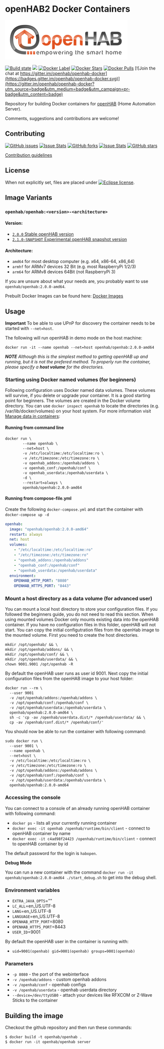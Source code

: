 # openHAB2 Docker Containers
![](https://github.com/openhab/openhab-docker/raw/master/images/openhab.png)

[![Build state](https://travis-ci.org/openhab/openhab-docker.svg?branch=master)](https://travis-ci.org/openhab/openhab-docker) [![](https://images.microbadger.com/badges/image/openhab/openhab:2.0.0-amd64.svg)](https://microbadger.com/images/openhab/openhab:2.0.0-amd64 "Get your own image badge on microbadger.com") [![Docker Label](https://images.microbadger.com/badges/version/openhab/openhab:2.0.0-amd64.svg)](https://microbadger.com/#/images/openhab/openhab:2.0.0-amd64) [![Docker Stars](https://img.shields.io/docker/stars/openhab/openhab.svg?maxAge=2592000)](https://hub.docker.com/r/openhab/openhab/) [![Docker Pulls](https://img.shields.io/docker/pulls/openhab/openhab.svg?maxAge=2592000)](https://hub.docker.com/r/openhab/openhab/) [![Join the chat at https://gitter.im/openhab/openhab-docker](https://badges.gitter.im/openhab/openhab-docker.svg)](https://gitter.im/openhab/openhab-docker?utm_source=badge&utm_medium=badge&utm_campaign=pr-badge&utm_content=badge)


Repository for building Docker containers for [openHAB](http://openhab.org) (Home Automation Server).

Comments, suggestions and contributions are welcome!


## Contributing

[![GitHub issues](https://img.shields.io/github/issues/openhab/openhab-docker.svg)](https://github.com/openhab/openhab-docker/issues) [![Issue Stats](http://www.issuestats.com/github/openhab/openhab-docker/badge/issue?style=flat)](http://www.issuestats.com/github/openhab/openhab-docker) [![GitHub forks](https://img.shields.io/github/forks/openhab/openhab-docker.svg)](https://github.com/openhab/openhab-docker/network) [![Issue Stats](http://www.issuestats.com/github/openhab/openhab-docker/badge/pr?style=flat)](http://www.issuestats.com/github/openhab/openhab-docker) [![GitHub stars](https://img.shields.io/github/stars/openhab/openhab-docker.svg)](https://github.com/openhab/openhab-docker/stargazers)

[Contribution guidelines](https://github.com/openhab/openhab-docker/blob/master/CONTRIBUTING.md)


## License

When not explicitly set, files are placed under [![Eclipse license](https://img.shields.io/badge/license-Eclipse-blue.svg)](https://raw.githubusercontent.com/openhab/openhab-docker/master/LICENSE).


## Image Variants

### ``openhab/openhab:<version>-<architecture>``

#### Version:

* [``2.0.0`` Stable openHAB version](https://github.com/openhab/openhab-docker/blob/master/2.0.0/amd64/Dockerfile)
* [``2.1.0-SNAPSHOT`` Experimental openHAB snapshot version](https://github.com/openhab/openhab-docker/blob/master/2.1.0-snapshot/amd64/Dockerfile)

#### Architecture:

* ``amd64`` for most desktop computer (e.g. x64, x86-64, x86_64)
* ``armhf`` for ARMv7 devices 32 Bit (e.g. most RaspberryPi 1/2/3)
* ``arm64`` for ARMv8 devices 64Bit (not RaspberryPi 3)

If you are unsure about what your needs are, you probably want to use ``openhab/openhab:2.0.0-amd64``.

Prebuilt Docker Images can be found here: [Docker Images](https://hub.docker.com/r/openhab/openhab)


## Usage

**Important** To be able to use UPnP for discovery the container needs to be started with ``--net=host``.

The following will run openHAB in demo mode on the host machine:
```
docker run -it --name openhab --net=host openhab/openhab:2.0.0-amd64
```
_**NOTE** Although this is the simplest method to getting openHAB up and running, but it is not the prefered method. To properly run the container, please specify a **host volume** for the directories._


### Starting using Docker named volumes (for beginners)

Following configuration uses Docker named data volumes. These volumes will survive, if you delete or upgrade your container. It is a good starting point for beginners. The volumes are created in the Docker volume directory. You can use ``docker inspect openhab`` to locate the directories (e.g. /var/lib/docker/volumes) on your host system. For more information visit  [Manage data in containers](https://docs.docker.com/engine/tutorials/dockervolumes/):

#### Running from command line
```SHELL
docker run \
        --name openhab \
        --net=host \
        -v /etc/localtime:/etc/localtime:ro \
        -v /etc/timezone:/etc/timezone:ro \
        -v openhab_addons:/openhab/addons \
        -v openhab_conf:/openhab/conf \
        -v openhab_userdata:/openhab/userdata \
        -d \
        --restart=always \
        openhab/openhab:2.0.0-amd64
```

#### Running from compose-file.yml

Create the following ``docker-compose.yml`` and start the container with ``docker-compose up -d``

```YAML
openhab:
  image: "openhab/openhab:2.0.0-amd64"
  restart: always
  net: host
  volumes:
    - "/etc/localtime:/etc/localtime:ro"
    - "/etc/timezone:/etc/timezone:ro"
    - "openhab_addons:/openhab/addons"
    - "openhab_conf:/openhab/conf"
    - "openhab_userdata:/openhab/userdata"
  environment:
    OPENHAB_HTTP_PORT: "8080"
    OPENHAB_HTTPS_PORT: "8443"
```

### Mount a host directory as a data volume (for advanced user)

You can mount a local host directory to store your configuration files. If you followed the beginners guide, you do not need to read this section. When using mounted volumes Docker only mounts existing data into the openHAB container. If you have no configuration files in this folder, openHAB will not start. You can copy the initial configutration files from the openHab image to the mounted volume. First you need to create the host directories.

```SHELL
mkdir /opt/openhab/ && \
mkdir /opt/openhab/addons/ && \
mkdir /opt/openhab/conf/ && \
mkdir /opt/openhab/userdata/ && \
chown 9001.9001 /opt/openhab -R
```

By default the openHAB user runs as user id 9001. Next copy the initial configuration files from the openHAB image to your host folder:

```SHELL
docker run --rm \
  --user 9001
  -v /opt/openhab/addons:/openhab/addons \
  -v /opt/openhab/conf:/openhab/conf \
  -v /opt/openhab/userdata:/openhab/userdata \
  openhab/openhab:2.0.0-amd64 \
  sh -c 'cp -av /openhab/userdata.dist/* /openhab/userdata/ && \
  cp -av /openhab/conf.dist/* /openhab/conf/'
```

You should now be able to run the container with following command:

```SHELL
sudo docker run \
  --user 9001 \
  --name openhab \
  --net=host \
  -v /etc/localtime:/etc/localtime:ro \
  -v /etc/timezone:/etc/timezone:ro \
  -v /opt/openhab/addons:/openhab/addons \
  -v /opt/openhab/conf:/openhab/conf \
  -v /opt/openhab/userdata:/openhab/userdata \
  openhab/openhab:2.0.0-amd64
```

### Accessing the console

You can connect to a console of an already running openHAB container with following command:
* ``docker ps``  - lists all your currently running container
* ``docker exec -it openhab /openhab/runtime/bin/client`` - connect to openHAB container by name
* ``docker exec -it c4ad98f24423 /openhab/runtime/bin/client`` - connect to openHAB container by id

The default password for the login is ``habopen``.

**Debug Mode**

You can run a new container with the command ``docker run -it openhab/openhab:2.0.0-amd64 ./start_debug.sh`` to get into the debug shell.

### Environment variables

*  `EXTRA_JAVA_OPTS`=""
*  `LC_ALL`=en_US.UTF-8
*  `LANG`=en_US.UTF-8
*  `LANGUAGE`=en_US.UTF-8
*  `OPENHAB_HTTP_PORT`=8080
*  `OPENHAB_HTTPS_PORT`=8443
*  `USER_ID`=9001

By default the openHAB user in the container is running with:

* `uid=9001(openhab) gid=9001(openhab) groups=9001(openhab)`

### Parameters

* `-p 8080` - the port of the webinterface
* `-v /openhab/addons` - custom openhab addons
* `-v /openhab/conf` - openhab configs
* `-v /openhab/userdata` - openhab userdata directory
* `--device=/dev/ttyUSB0` - attach your devices like RFXCOM or Z-Wave Sticks to the container

## Building the image

Checkout the github repository and then run these commands:
```
$ docker build -t openhab/openhab .
$ docker run -it openhab/openhab server
```
